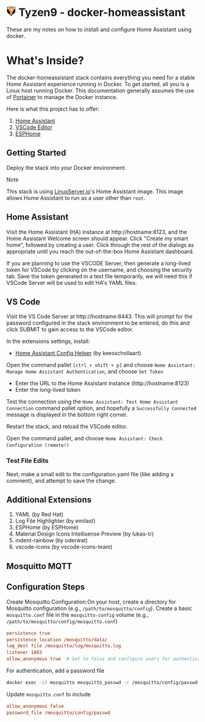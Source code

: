 
# <img src="https://github.com/tyzen9/tyzen9/blob/main/images/logos/t9_logo.png" height="25"> Tyzen9 - docker-homeassistant
These are my notes on how to install and configure Home Assistant using docker.

# What's Inside?
The docker-homeassistant stack contains everything you need for a stable Home Assistant experience running in Docker. To get started, all you is a Linux host running Docker.  This documentation generally assumes the use of [Portainer](https://www.portainer.io/) to manage the Docker instance.

Here is what this project has to offer:

1. [Home Assistant](https://www.home-assistant.io/)
1. [VSCode Editor](https://docs.linuxserver.io/images/docker-code-server/)
1. [ESPHome](https://esphome.io/)


## Getting Started
Deploy the stack into your Docker environment.

> [!Note]
> This stack is using [LinuxServer.io](https://docs.linuxserver.io/images/docker-homeassistant/)'s Home Assistant image.  This image allows Home Assistant to run as a user other than `root`. 

## Home Assistant
Visit the Home Assistant (HA) instance at http://hostname:8123, and the Home Assistant Welcome screen should appear.
Click "Create my smart home", followed by creating a user. Click through the rest of the dialogs as appropriate until you reach the out-of-the-box Home Assistant dashboard.

If you are planning to use the VSCODE Server, then generate a long-lived token for VSCode by clicking on the username, and choosing the security tab.  Save the token generated in a text file temporarily, we will need this if VSCode Server will be used to edit HA's YAML files.

## VS Code
Visit the VS Code Server at http://hostname:8443.  This will prompt for the password configured in the stack environment to be entered, do this and click SUBMIT to gain access to the VSCode editor.

In the extensions settings, install:
- [Home Assistant Config Helper](keesschollaart.vscode-home-assistant) (by keesschollaart) 

Open the command pallet `[ctrl + shift + p]` and choose `Home Assistant: Manage Home Assistant Authentication`, and choose `Set Token`
- Enter the URL to the Home Assistant instance (http://hostname:8123)
- Enter the long-lived token

Test the connection using the `Home Assistant: Test Home Assistant Connection` command pallet option, and hopefully a `Successfully Connected` message is displayed in the bottom right corner.

Restart the stack, and reload the VSCode editor.

Open the command pallet, and choose `Home Assistant: Check Configuration (remote!)`

### Test File Edits ###
Next, make a small edit to the configuration.yaml file (like adding a comment), and attempt to save the change.  
  

## Additional Extensions ##

1. YAML (by Red Hat)
1. Log File Highlighter (by emilast)
1. ESPHome (by ESPHome)
1. Material Design Icons Intellisense Preview (by lukas-tr)
1. indent-rainbow (by oderwat)
1. vscode-icons (by vscode-icons-team)


## Mosquitto MQTT

## Configuration Steps
Create Mosquitto Configuration:On your host, create a directory for Mosquitto configuration (e.g., `/path/to/mosquitto/config`). Create a basic `mosquitto.conf` file in the `mosquitto-config` volume (e.g., `/path/to/mosquitto/config/mosquitto.conf`)

```conf
persistence true
persistence_location /mosquitto/data/
log_dest file /mosquitto/log/mosquitto.log
listener 1883
allow_anonymous true  # Set to false and configure users for authentication
```

For authentication, add a password file

```bash
docker exec -it mosquitto mosquitto_passwd -c /mosquitto/config/passwd username
```

Update `mosquitto.conf` to include

```conf
allow_anonymous false
password_file /mosquitto/config/passwd
```









